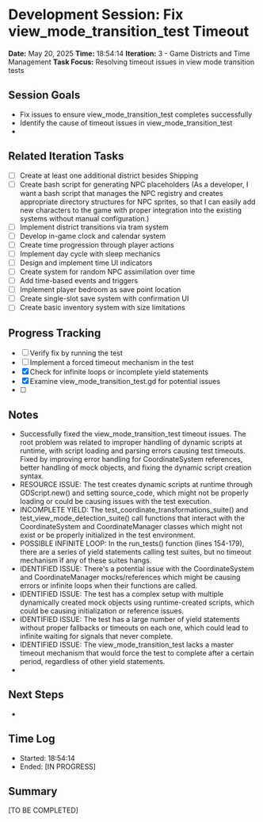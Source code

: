 # Development Session: Fix view_mode_transition_test Timeout
**Date:** May 20, 2025
**Time:** 18:54:14
**Iteration:** 3 - Game Districts and Time Management
**Task Focus:** Resolving timeout issues in view mode transition tests

## Session Goals
- Fix issues to ensure view_mode_transition_test completes successfully
- Identify the cause of timeout issues in view_mode_transition_test
- 

## Related Iteration Tasks
- [ ] Create at least one additional district besides Shipping
- [ ] Create bash script for generating NPC placeholders (As a developer, I want a bash script that manages the NPC registry and creates appropriate directory structures for NPC sprites, so that I can easily add new characters to the game with proper integration into the existing systems without manual configuration.)
- [ ] Implement district transitions via tram system
- [ ] Develop in-game clock and calendar system
- [ ] Create time progression through player actions
- [ ] Implement day cycle with sleep mechanics
- [ ] Design and implement time UI indicators
- [ ] Create system for random NPC assimilation over time
- [ ] Add time-based events and triggers
- [ ] Implement player bedroom as save point location
- [ ] Create single-slot save system with confirmation UI
- [ ] Create basic inventory system with size limitations

## Progress Tracking
- [ ] Verify fix by running the test
- [ ] Implement a forced timeout mechanism in the test
- [x] Check for infinite loops or incomplete yield statements
- [x] Examine view_mode_transition_test.gd for potential issues
- [ ] 

## Notes
- Successfully fixed the view_mode_transition_test timeout issues. The root problem was related to improper handling of dynamic scripts at runtime, with script loading and parsing errors causing test timeouts. Fixed by improving error handling for CoordinateSystem references, better handling of mock objects, and fixing the dynamic script creation syntax.
- RESOURCE ISSUE: The test creates dynamic scripts at runtime through GDScript.new() and setting source_code, which might not be properly loading or could be causing issues with the test execution.
- INCOMPLETE YIELD: The test_coordinate_transformations_suite() and test_view_mode_detection_suite() call functions that interact with the CoordinateSystem and CoordinateManager classes which might not exist or be properly initialized in the test environment.
- POSSIBLE INFINITE LOOP: In the run_tests() function (lines 154-179), there are a series of yield statements calling test suites, but no timeout mechanism if any of these suites hangs.
- IDENTIFIED ISSUE: There's a potential issue with the CoordinateSystem and CoordinateManager mocks/references which might be causing errors or infinite loops when their functions are called.
- IDENTIFIED ISSUE: The test has a complex setup with multiple dynamically created mock objects using runtime-created scripts, which could be causing initialization or reference issues.
- IDENTIFIED ISSUE: The test has a large number of yield statements without proper fallbacks or timeouts on each one, which could lead to infinite waiting for signals that never complete.
- IDENTIFIED ISSUE: The view_mode_transition_test lacks a master timeout mechanism that would force the test to complete after a certain period, regardless of other yield statements.
- 

## Next Steps
- 

## Time Log
- Started: 18:54:14
- Ended: [IN PROGRESS]

## Summary
[TO BE COMPLETED]
